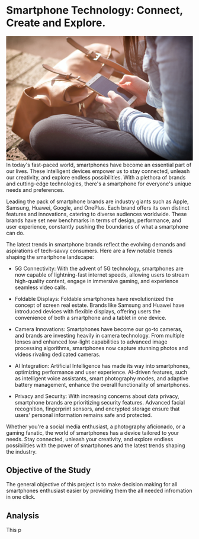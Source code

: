 # Smartphone Technology: Connect, Create and Explore.

![](smartphone.jpg)
In today's fast-paced world, smartphones have become an essential part of our lives. These intelligent devices empower us to stay connected, unleash our creativity, and explore endless possibilities. With a plethora of brands and cutting-edge technologies, there's a smartphone for everyone's unique needs and preferences.

Leading the pack of smartphone brands are industry giants such as Apple, Samsung, Huawei, Google, and OnePlus. Each brand offers its own distinct features and innovations, catering to diverse audiences worldwide. These brands have set new benchmarks in terms of design, performance, and user experience, constantly pushing the boundaries of what a smartphone can do.

The latest trends in smartphone brands reflect the evolving demands and aspirations of tech-savvy consumers. Here are a few notable trends shaping the smartphone landscape:

- 5G Connectivity: With the advent of 5G technology, smartphones are now capable of lightning-fast internet speeds, allowing users to stream high-quality content, engage in immersive gaming, and experience seamless video calls.

- Foldable Displays: Foldable smartphones have revolutionized the concept of screen real estate. Brands like Samsung and Huawei have introduced devices with flexible displays, offering users the convenience of both a smartphone and a tablet in one device.

- Camera Innovations: Smartphones have become our go-to cameras, and brands are investing heavily in camera technology. From multiple lenses and enhanced low-light capabilities to advanced image processing algorithms, smartphones now capture stunning photos and videos rivaling dedicated cameras.

- AI Integration: Artificial Intelligence has made its way into smartphones, optimizing performance and user experience. AI-driven features, such as intelligent voice assistants, smart photography modes, and adaptive battery management, enhance the overall functionality of smartphones.

- Privacy and Security: With increasing concerns about data privacy, smartphone brands are prioritizing security features. Advanced facial recognition, fingerprint sensors, and encrypted storage ensure that users' personal information remains safe and protected.

Whether you're a social media enthusiast, a photography aficionado, or a gaming fanatic, the world of smartphones has a device tailored to your needs. Stay connected, unleash your creativity, and explore endless possibilities with the power of smartphones and the latest trends shaping the industry.

##  Objective of the Study
The general objective of this project is to make decision making for all smartphones enthusiast easier by providing them the all needed infromation in one click.

##  Analysis
This p
